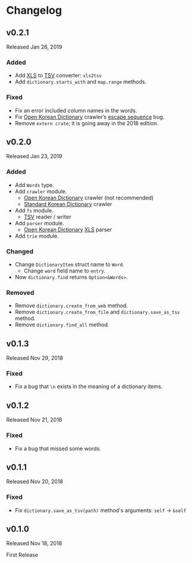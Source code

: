 # Changelog

## v0.2.1

Released Jan 26, 2019

### Added

- Add [XLS](https://en.wikipedia.org/wiki/Microsoft_Excel_file_format) to [TSV](https://en.wikipedia.org/wiki/Tab-separated_values) converter: `xls2tsv`
- Add `dictionary.starts_with` and `map.range` methods.

### Fixed

- Fix an error included column names in the words.
- Fix [Open Korean Dictionary](https://opendict.korean.go.kr/main) crawler’s [escape sequence](https://en.wikipedia.org/wiki/Escape_sequence) bug.
- Remove `extern crate`; it is going away in the 2018 edition.

## v0.2.0

Released Jan 23, 2019

### Added

- Add `Words` type.
- Add `crawler` module.
  - [Open Korean Dictionary](https://opendict.korean.go.kr/main) crawler (not recommended)
  - [Standard Korean Dictionary](http://stdweb2.korean.go.kr/main.jsp) crawler
- Add `fs` module.
  - [TSV](https://en.wikipedia.org/wiki/Tab-separated_values) reader / writer
- Add `parser` module.
  - [Open Korean Dictionary](https://opendict.korean.go.kr/main) [XLS](https://en.wikipedia.org/wiki/Microsoft_Excel_file_format) parser
- Add `trie` module.

### Changed

- Change `DictionaryItem` struct name to `Word`.
  - Change `word` field name to `entry`.
- Now `dictionary.find` returns `Option<&Words>`.

### Removed

- Remove `dictionary.create_from_web` method.
- Remove `dictionary.create_from_file` and `dictionary.save_as_tsv` method.
- Remove `dictionary.find_all` method.

## v0.1.3

Released Nov 29, 2018

### Fixed

- Fix a bug that `\n` exists in the meaning of a dictionary items.

## v0.1.2

Released Nov 21, 2018

### Fixed

- Fix a bug that missed some words.

## v0.1.1

Released Nov 20, 2018

### Fixed

- Fix `dictionary.save_as_tsv(path)` method's arguments: `self` -> `&self`

## v0.1.0

Released Nov 18, 2018

First Release
